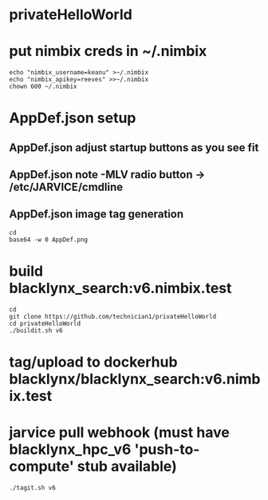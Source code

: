 # privateHelloWorld

# put nimbix creds in ~/.nimbix
```
echo "nimbix_username=keanu" >~/.nimbix
echo "nimbix_apikey=reeves" >>~/.nimbix
chown 600 ~/.nimbix
```

# AppDef.json setup
## AppDef.json adjust startup buttons as you see fit

## AppDef.json note -MLV radio button -> /etc/JARVICE/cmdline

## AppDef.json image tag generation 
```
cd
base64 -w 0 AppDef.png
```

# build blacklynx_search:v6.nimbix.test
```
cd
git clone https://github.com/technician1/privateHelloWorld
cd privateHelloWorld
./buildit.sh v6
```

# tag/upload to dockerhub blacklynx/blacklynx_search:v6.nimbix.test
# jarvice pull webhook (must have blacklynx_hpc_v6 'push-to-compute' stub available)
```
./tagit.sh v6
```
